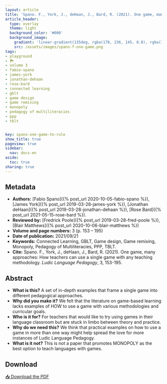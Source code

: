 ```yaml
---
layout: article
title: 'Spano. F., York, J., deHaan, J., Bard, R. (2021). One game, many approaches: How teachers can use a single game with any teaching methodology'
article_header:
  type: overlay
  theme: light
  background_color: '#000'
  background_image:
    gradient: 'linear-gradient(135deg, rgba(178, 236, 145, 0.8), rgba(147, 81, 182, 0.8))'
    src: /assets/images/spano-f-one-game.png
tags:
- playground
- 🏞
- volume 3
- fabio-spano
- james-york
- jonathan-dehaan
- rose-bard
- connected learning
- gblt
- game design
- game remixing
- monopoly
- pedagogy of multiliteracies
- ppp
- tblt


key: spano-one-game-to-rule
show_title: true
pageview: true
sidebar:
  nav: docs-en
aside:
  toc: true
sharing: true
---
```


<meta name="citation_title" content="One game, many approaches: How teachers can use a single game with any teaching methodology">
<meta name="citation_author" content="Spano, Fabio">
<meta name="citation_author" content="York, James">
<meta name="citation_author" content="deHaan, Jonathan">
<meta name="citation_author" content="Bard, Rose">
<meta name="citation_publication_date" content="2021/09/21">
<meta name="citation_journal_title" content="Ludic Language Pedagogy">
<meta name="citation_volume" content="3">
<meta name="citation_firstpage" content="153">
<meta name="citation_lastpage" content="195">
<meta name="citation_pdf_url" content="http://www.llpjournal.org/assets/publication-pdfs/spano-one-game-to-rule-them-all.pdf">

<!--more-->

## Metadata

- **Authors:** [Fabio Spano]({% post_url 2020-10-05-fabio-spano %}), [James York]({% post_url 2019-03-28-james-york %}), [Jonathan deHaan]({% post_url 2019-03-28-jonathan-dehaan %}), [Rose Bard]({% post_url 2021-05-15-rose-bard %}).
- **Reviewed by:** [Fredrick Poole]({% post_url 2019-03-28-fred-poole %}), [Blair Matthews]({% post_url 2020-10-06-blair-matthews %})
- **Volume and page numbers:** 3 (p. 153 – 195)
- **Date of publication:** 2021/09/21
- **Keywords:** Connected Learning, GBLT, Game design, Game remixing, Monopoly, Pedagogy of Multiliteracies, PPP, TBLT.
- **Cite:** Spano. F., York, J., deHaan, J., Bard, R. (2021). One game, many approaches: How teachers can use a single game with any teaching methodology. *Ludic Language Pedagogy*, 3, 153-195.

## Abstract

- **What is this?** A set of in-depth examples that frame a single game into different pedagogical approaches.
- **Why did you make it?** We felt that the literature on game-based learning lacks examples of HOW to use a game with various methodologies and curricular goals.
- **Who is it for?** For teachers that would like to try using games in their language classroom but are stuck in limbo between theory and practice. 
- **Why do we need this?** We think that practical examples on how to use a game in more than one way might help spread the love for more instances of Ludic Language Pedagogy.
- **What is it not?** This is not a paper that promotes MONOPOLY as the best option to teach languages with games.


## Download

<a class="button button--action button--rounded button--lg" href="/assets/publication-pdfs/spano-one-game-to-rule-them-all.pdf"><i class="fas fa-file-download"></i> 📥 Download the PDF </a>